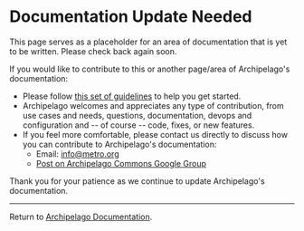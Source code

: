 # Documentation Update Needed

This page serves as a placeholder for an area of documentation that is yet to be written. Please check back again soon.

If you would like to contribute to this or another page/area of Archipelago's documentation:

- Please follow [this set of guidelines](giveortake.md) to help you get started.
- Archipelago welcomes and appreciates any type of contribution, from use cases and needs, questions, documentation, devops and configuration and -- of course -- code, fixes, or new features.
- If you feel more comfortable, please contact us directly to discuss how you can contribute to Archipelago's documentation:
    - Email: <info@metro.org>
    - [Post on Archipelago Commons Google Group](https://groups.google.com/forum/#!forum/archipelago-commons )

Thank you for your patience as we continue to update Archipelago's documentation.

___

Return to [Archipelago Documentation](index.md).
